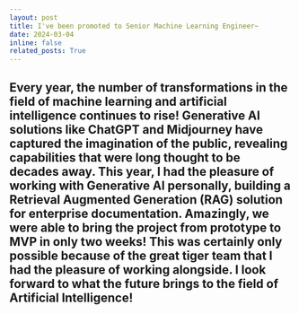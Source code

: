 ```yaml
---
layout: post
title: I've been promoted to Senior Machine Learning Engineer~
date: 2024-03-04
inline: false
related_posts: True
---
```


Every year, the number of transformations in the field of machine learning and artificial intelligence continues to rise! Generative AI solutions like ChatGPT and Midjourney have captured the imagination of the public, revealing capabilities that were long thought to be decades away. This year, I had the pleasure of working with Generative AI personally, building a Retrieval Augmented Generation (RAG) solution for enterprise documentation. Amazingly, we were able to bring the project from prototype to MVP in only two weeks! This was certainly only possible because of the great tiger team that I had the pleasure of working alongside. I look forward to what the future brings to the field of Artificial Intelligence!
---
